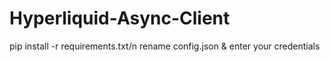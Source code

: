 # Hyperliquid-Async-Client
pip install -r requirements.txt/n
rename config.json & enter your credentials
```
